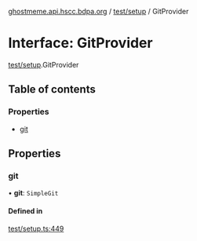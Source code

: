 [ghostmeme.api.hscc.bdpa.org][1] / [test/setup][2] / GitProvider

# Interface: GitProvider

[test/setup][2].GitProvider

## Table of contents

### Properties

- [git][3]

## Properties

### git

• **git**: `SimpleGit`

#### Defined in

[test/setup.ts:449][4]

[1]: ../README.md
[2]: ../modules/test_setup.md
[3]: test_setup.GitProvider.md#git
[4]:
  https://github.com/nhscc/ghostmeme.api.hscc.bdpa.org/blob/331c113/test/setup.ts#L449
